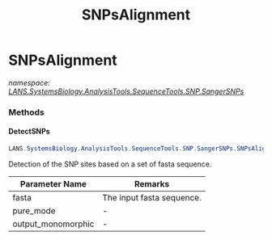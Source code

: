 ﻿---
title: SNPsAlignment
---

# SNPsAlignment
_namespace: [LANS.SystemsBiology.AnalysisTools.SequenceTools.SNP.SangerSNPs](N-LANS.SystemsBiology.AnalysisTools.SequenceTools.SNP.SangerSNPs.html)_





### Methods

#### DetectSNPs
```csharp
LANS.SystemsBiology.AnalysisTools.SequenceTools.SNP.SangerSNPs.SNPsAlignment.DetectSNPs(LANS.SystemsBiology.SequenceModel.FASTA.FastaFile,System.Int32,System.Int32,LANS.SystemsBiology.AnalysisTools.SequenceTools.SNP.SangerSNPs.SNPsAln@)
```
Detection of the SNP sites based on a set of fasta sequence.

|Parameter Name|Remarks|
|--------------|-------|
|fasta|The input fasta sequence.|
|pure_mode|-|
|output_monomorphic|-|




